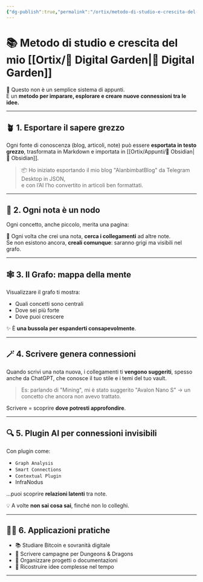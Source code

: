 ```yaml
---
{"dg-publish":true,"permalink":"/ortix/metodo-di-studio-e-crescita-del-giardino-digitale/","title":"📚 Metodo di studio e crescita del Giardino Digitale","tags":["MetodoStudio","Obsidian","SecondoCervello","Studio","Connessioni","SovranitàDigitale"]}
---
```



# 📚 Metodo di studio e crescita del mio [[Ortix/🌱 Digital Garden\|🌱 Digital Garden]]


🧠 Questo non è un semplice sistema di appunti.  
È un **metodo per imparare, esplorare e creare nuove connessioni tra le idee.**

---

## 🪴 **1. Esportare il sapere grezzo**

Ogni fonte di conoscenza (blog, articoli, note) può essere **esportata in testo grezzo**, trasformata in Markdown e importata in [[Ortix/Appunti/🔄 Obsidian\|🔄 Obsidian]].

> 📦 Ho iniziato esportando il mio blog "AlanbimbatBlog" da Telegram Desktop in JSON,  
> e con l’AI l’ho convertito in articoli ben formattati.

---

## 🔗 **2. Ogni nota è un nodo**

Ogni concetto, anche piccolo, merita una pagina:  

🧩 Ogni volta che crei una nota, **cerca i collegamenti** ad altre note.  
Se non esistono ancora, **creali comunque**: saranno grigi ma visibili nel grafo.

---

## 🕸 **3. Il Grafo: mappa della mente**

Visualizzare il grafo ti mostra:
- Quali concetti sono centrali
- Dove sei più forte
- Dove puoi crescere

✨ È **una bussola per espanderti consapevolmente**.

---

## 🪄 **4. Scrivere genera connessioni**

Quando scrivi una nota nuova, i collegamenti ti **vengono suggeriti**, spesso anche da ChatGPT, che conosce il tuo stile e i temi del tuo vault.

> Es: parlando di "Mining", mi è stato suggerito "Avalon Nano S"
> → un concetto che ancora non avevo trattato.

Scrivere = scoprire **dove potresti approfondire**.

---

## 🔍 **5. Plugin AI per connessioni invisibili**

Con plugin come:
- `Graph Analysis`
- `Smart Connections`
- `Contextual Plugin`
-  InfraNodus

…puoi scoprire **relazioni latenti** tra note.

💡 A volte **non sai cosa sai**, finché non lo colleghi.

---

## 🧙‍♂️ **6. Applicazioni pratiche**

- 📚 Studiare Bitcoin e sovranità digitale
- 🎲 Scrivere campagne per Dungeons & Dragons
- 🧾 Organizzare progetti o documentazioni
- 🧩 Ricostruire idee complesse nel tempo

---
